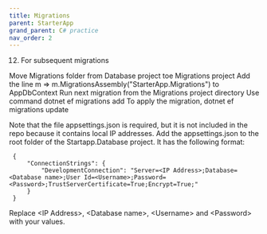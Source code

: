 ```yaml
---
title: Migrations
parent: StarterApp
grand_parent: C# practice
nav_order: 2
---
```


12. For subsequent migrations

Move Migrations folder from Database project toe Migrations project
Add the line m => m.MigrationsAssembly("StarterApp.Migrations") to AppDbContext
Run next migration from the Migrations project directory
Use command dotnet ef migrations add <label>
To apply the migration, dotnet ef migrations update

Note that the file appsettings.json is required, but it is not included in the repo because it contains local IP addresses.
Add the appsettings.json to the root folder of the Startapp.Database project. It has the following format:

```
 {
     "ConnectionStrings": {
         "DevelopmentConnection": "Server=<IP Address>;Database=<Database name>;User Id=<Username>;Password=<Password>;TrustServerCertificate=True;Encrypt=True;"
     }
 }
 ```

Replace &lt;IP Address>, &lt;Database name>, &lt;Username> and &lt;Password> with your values.
